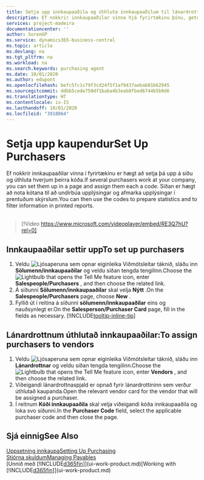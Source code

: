 ```yaml
---
title: Setja upp innkaupaaðila og úthluta innkaupaaðilum til lánardrottna | Microsoft Docs
description: Ef nokkrir innkaupaaðilar vinna hjá fyrirtækinu þínu, getur þú skipulagt þá til tölfræðilegrar greiningar.
services: project-madeira
documentationcenter: ''
author: SorenGP
ms.service: dynamics365-business-central
ms.topic: article
ms.devlang: na
ms.tgt_pltfrm: na
ms.workload: na
ms.search.keywords: purchasing agent
ms.date: 10/01/2020
ms.author: edupont
ms.openlocfilehash: befc5fc1c79f3cd24f5f1af9437aebab01b62945
ms.sourcegitcommit: ddbb5cede750df1baba4b3eab8fbed6744b5b9d6
ms.translationtype: HT
ms.contentlocale: is-IS
ms.lasthandoff: 10/01/2020
ms.locfileid: "3918864"
---
```

# <a name="set-up-purchasers"></a><span data-ttu-id="cd24d-103">Setja upp kaupendur</span><span class="sxs-lookup"><span data-stu-id="cd24d-103">Set Up Purchasers</span></span>
<span data-ttu-id="cd24d-104">Ef nokkrir innkaupaaðilar vinna í fyrirtækinu er hægt að setja þá upp á síðu og úthluta hverjum þeirra kóða.</span><span class="sxs-lookup"><span data-stu-id="cd24d-104">If several purchasers work at your company, you can set them up in a page and assign them each a code.</span></span> <span data-ttu-id="cd24d-105">Síðan er hægt að nota kótana til að undirbúa upplýsingar og afmarka upplýsingar í prentuðum skýrslum.</span><span class="sxs-lookup"><span data-stu-id="cd24d-105">You can then use the codes to prepare statistics and to filter information in printed reports.</span></span><br><br>  

> [!Video https://www.microsoft.com/videoplayer/embed/RE3Q7hU?rel=0]

## <a name="to-set-up-purchasers"></a><span data-ttu-id="cd24d-106">Innkaupaaðilar settir upp</span><span class="sxs-lookup"><span data-stu-id="cd24d-106">To set up purchasers</span></span>
1. <span data-ttu-id="cd24d-107">Veldu ![Ljósaperuna sem opnar eiginleika Viðmótsleitar](media/ui-search/search_small.png "Segðu mér hvað þú vilt gera") táknið, sláðu inn **Sölumenn/innkaupaaðilar** og veldu síðan tengda tengilinn.</span><span class="sxs-lookup"><span data-stu-id="cd24d-107">Choose the ![Lightbulb that opens the Tell Me feature](media/ui-search/search_small.png "Tell me what you want to do") icon, enter **Salespeople/Purchasers** , and then choose the related link.</span></span>
2. <span data-ttu-id="cd24d-108">Á síðunni **Sölumenn/innkaupaaðilar** skal velja **Nýtt** .</span><span class="sxs-lookup"><span data-stu-id="cd24d-108">On the **Salespeople/Purchasers** page, choose **New** .</span></span>
3. <span data-ttu-id="cd24d-109">Fyllið út í reitina á síðunni **sölumenn/innkaupaaðilar** eins og nauðsynlegt er.</span><span class="sxs-lookup"><span data-stu-id="cd24d-109">On the **Salesperson/Purchaser Card** page, fill in the fields as necessary.</span></span> [!INCLUDE[tooltip-inline-tip](includes/tooltip-inline-tip_md.md)]

## <a name="to-assign-purchasers-to-vendors"></a><span data-ttu-id="cd24d-110">Lánardrottnum úthlutað innkaupaaðilar:</span><span class="sxs-lookup"><span data-stu-id="cd24d-110">To assign purchasers to vendors</span></span>
1. <span data-ttu-id="cd24d-111">Veldu ![Ljósaperuna sem opnar eiginleika Viðmótsleitar](media/ui-search/search_small.png "Segðu mér hvað þú vilt gera") táknið, sláðu inn **Lánardrottnar** og veldu síðan tengda tengilinn.</span><span class="sxs-lookup"><span data-stu-id="cd24d-111">Choose the ![Lightbulb that opens the Tell Me feature](media/ui-search/search_small.png "Tell me what you want to do") icon, enter **Vendors** , and then choose the related link.</span></span>
2. <span data-ttu-id="cd24d-112">Viðeigandi lánardrottnaspjald er opnað fyrir lánardrottininn sem verður úthlutað kaupanda.</span><span class="sxs-lookup"><span data-stu-id="cd24d-112">Open the relevant vendor card for the vendor that will be assigned a purchaser.</span></span>
3. <span data-ttu-id="cd24d-113">Í reitnum **Kóði innkaupaaðila** skal velja viðeigandi kóða innkaupaaðila og loka svo síðunni.</span><span class="sxs-lookup"><span data-stu-id="cd24d-113">In the **Purchaser Code** field, select the applicable purchaser code and then close the page.</span></span>

## <a name="see-also"></a><span data-ttu-id="cd24d-114">Sjá einnig</span><span class="sxs-lookup"><span data-stu-id="cd24d-114">See Also</span></span>
[<span data-ttu-id="cd24d-115">Uppsetning innkaupa</span><span class="sxs-lookup"><span data-stu-id="cd24d-115">Setting Up Purchasing</span></span>](purchasing-setup-purchasing.md)  
[<span data-ttu-id="cd24d-116">Stjórna skuldum</span><span class="sxs-lookup"><span data-stu-id="cd24d-116">Managing Payables</span></span>](payables-manage-payables.md)  
<span data-ttu-id="cd24d-117">[Unnið með [!INCLUDE[d365fin](includes/d365fin_md.md)]](ui-work-product.md)</span><span class="sxs-lookup"><span data-stu-id="cd24d-117">[Working with [!INCLUDE[d365fin](includes/d365fin_md.md)]](ui-work-product.md)</span></span>
